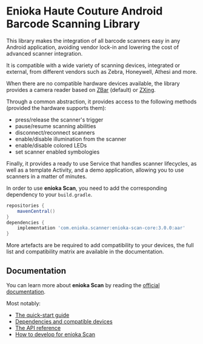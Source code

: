 # Enioka Haute Couture Android Barcode Scanning Library

This library makes the integration of all barcode scanners easy in any Android application,
avoiding vendor lock-in and lowering the cost of advanced scanner integration.

It is compatible with a wide variety of scanning devices, integrated or external, from different
vendors such as Zebra, Honeywell, Athesi and more.

When there are no compatible hardware devices available, the library provides a camera reader based
on [ZBar](https://mvnrepository.com/artifact/me.dm7.barcodescanner/zbar) (default) or
[ZXing](https://mvnrepository.com/artifact/com.google.zxing/core).

Through a common abstraction, it provides access to the following methods (provided the hardware
supports them):
- press/release the scanner's trigger
- pause/resume scanning abilities
- disconnect/reconnect scanners
- enable/disable illumination from the scanner
- enable/disable colored LEDs
- set scanner enabled symbologies

Finally, it provides a ready to use Service that handles scanner lifecycles, as well as a template
Activity, and a demo application, allowing you to use scanners in a matter of minutes.

In order to use **enioka Scan**, you need to add the corresponding dependency to your `build.gradle`.

```groovy
repositories {
    mavenCentral()
}
dependencies {
    implementation 'com.enioka.scanner:enioka-scan-core:3.0.0:aar'
}
```

More artefacts are be required to add compatibility to your devices, the full list and compatibility
matrix are available in the documentation.

## Documentation

You can learn more about **enioka Scan** by reading the [official documentation](https://enioka-scan.readthedocs.io/en/stable/).

Most notably:
- [The quick-start guide](https://enioka-scan.readthedocs.io/en/stable/quickstart.html)
- [Dependencies and compatible devices](https://enioka-scan.readthedocs.io/en/stable/dependencies.html)
- [The API reference](https://enioka-scan.readthedocs.io/en/stable/api/index.html)
- [How to develop for enioka Scan](https://enioka-scan.readthedocs.io/en/stable/develop.html)
